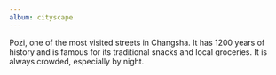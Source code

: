 ```yaml
---
album: cityscape
---
```

Pozi, one of the most visited streets in Changsha. It has 1200 years of history and is famous for
its traditional snacks and local groceries. It is always crowded, especially by night.
